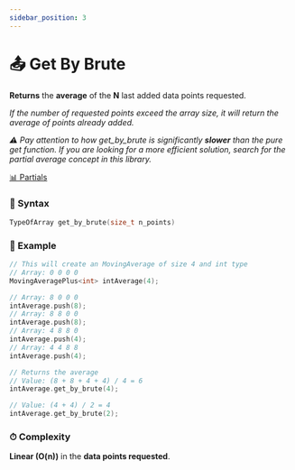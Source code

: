 ```yaml
---
sidebar_position: 3
---
```


# 📤 Get By Brute

**Returns** the **average** of the **N** last added data points requested.

_If the number of requested points exceed the array size, it will return the average of points already added._

_⚠ Pay attention to how get_by_brute is significantly **slower** than the pure get function. If you are looking for a more efficient solution, search for the partial average concept in this library._

[📊 Partials](pathname:///docs/class-methods/partials/intro)

### 📝 Syntax

```cpp
TypeOfArray get_by_brute(size_t n_points)
```

### 🔮 Example

```cpp
// This will create an MovingAverage of size 4 and int type
// Array: 0 0 0 0
MovingAveragePlus<int> intAverage(4);

// Array: 8 0 0 0
intAverage.push(8);
// Array: 8 8 0 0
intAverage.push(8);
// Array: 4 8 8 0
intAverage.push(4);
// Array: 4 4 8 8
intAverage.push(4);

// Returns the average
// Value: (8 + 8 + 4 + 4) / 4 = 6
intAverage.get_by_brute(4);

// Value: (4 + 4) / 2 = 4
intAverage.get_by_brute(2);
```

### ⏱ Complexity

**Linear (O(n))** in the **data points requested**.

